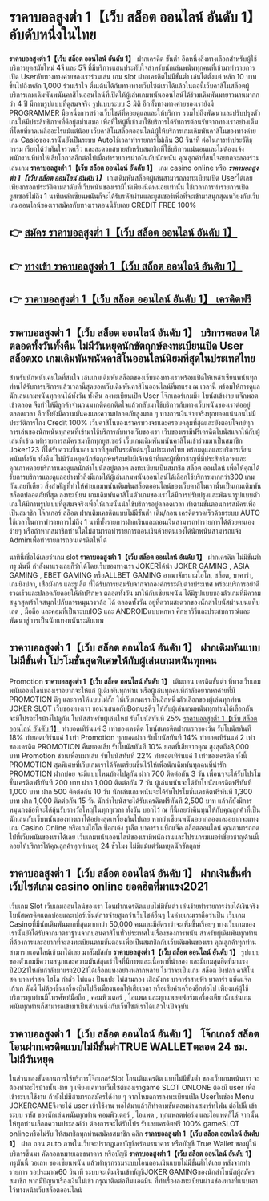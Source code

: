 # ราคาบอลสูงต่ำ 1【เว็บ สล็อต ออนไลน์ อันดับ 1】  อับดับหนึ่งในไทย 

**ราคาบอลสูงต่ำ 1【เว็บ สล็อต ออนไลน์ อันดับ 1】** ฝากเครดิต ขั้นต่ำ  อีกหนึ่งสิ่งทางเลือกสำหรับผู้ใช้บริการยุคสมัยใหม่ 4จี และ 5จี ที่มีบริการแสนประทับใจสำหรับนักเล่นพนันทุกคนที่เข้ามาทำรายการเปิด Userกับทางทางค่ายของเราร่วมเล่น เกม slot  ฝากเครดิตไม่มีขั้นต่ำ เล่นได้ตั้งแต่ หลัก 10 บาทขึ้นไปถึงหลัก 1,000 ร่วมเร้าใจ ตื่นเต้นได้กับทางทางเว็บไซต์เราได้แล้วในตอนี้เว็บคาสิโนสล็อตผู้บริการเกมเดิมพันพนันคาสิโนออนไลน์ที่เปิดให้ผู้เล่นเกมพนันออนไลน์ได้ร่วมเดิมพันมายาวนานมากกว่า 4 ปี มีภาพรูปแบบที่ดูสมจจริง รูปแบบระบบ 3 มิติ
อีกทั้งทางทางค่ายของเรายังมี  PROGRAMMER มือหนึ่งการสร้างเว็บไซต์ที่คอยดูแลและให้บริการ  รวมไปถึงพัฒนาและปรับปรุงตัวเกมให้มีประสิทธิภาพที่ดีอยู่สม่ำเสมอ เพื่อที่ให้ผู้ที่เข้ามาใช้บริการได้รับการต้อนรับจากทางเราอย่างเต็มที่โดยที่ขาดเหลืออะไรแม้แต่น้อย เว็บคาสิโนสล็อตออนไลน์ผู้ให้บริการเกมเดิมพันคาสิโนของทางค่ายเกม Casioของเรานั้นยังเป็นระบบ Autoใช้เวลาทำรายการไม่เกิน 30 วินาที ต่อในการทำประวัติธุกรรม เรียกได้ว่าทันใจรวดเร็ว และสะดวกสบายสำหรับสมาชิกที่ใช้บริการแน่นอนและไม่ต้องแจ้งพนักงานที่ทำให้เสียโอกาสอีกต่อไปเมื่อทำรายการฝากงินกับนักพนัน
คุณลูกค้าที่สนใจอยากจะลองร่วมเล่นเกม **ราคาบอลสูงต่ำ 1【เว็บ สล็อต ออนไลน์ อันดับ 1】** เกม casino online หรือ ***ราคาบอลสูงต่ำ 1【เว็บ สล็อต ออนไลน์ อันดับ 1】*** เกมเดิมพันสล็อตผู้เล่นสามารถลงทะเบียนเปิด Userได้เลยเพียงกรอกประวัติตามลำดับที่เว็บพนันของเรามีให้เพียงนิดหน่อยเท่านั้น ใช้เวลาการทำรายการเปิดยูสเซอร์ไม่ถึง 1 นาทีเหล่าเซียนพนันก็จะได้รับรหัสผ่านและยูสเซอร์เพื่อที่จะเข้ามาสนุกสุดเหวี่ยงกับเว็บเกมออนไลน์ของเราสมัครกับทางเราตอนนี้รับเลย CREDIT FREE 100%

## 👉 [สมัคร ราคาบอลสูงต่ำ 1【เว็บ สล็อต ออนไลน์ อันดับ 1】](https://archa888.com/)
## 👉 [ทางเข้า ราคาบอลสูงต่ำ 1【เว็บ สล็อต ออนไลน์ อันดับ 1】](https://archa888.com/)
## 👉 [ราคาบอลสูงต่ำ 1【เว็บ สล็อต ออนไลน์ อันดับ 1】 เครดิตฟรี](https://archa888.com/)

## ราคาบอลสูงต่ำ 1【เว็บ สล็อต ออนไลน์ อันดับ 1】 บริการตลอด ได้ตลอดทั้งวันทั้งคืน ไม่มีวันหยุดนักขัตฤกษ์ลงทะเบียนเปิด User สล็อตxo เกมเดิมพันพนันคาสิโนออนไลน์นิยมที่สุดในประเทศไทย

สำหรับนักพนันคนใดที่สนใจ เล่นเกมเดิมพันสล็อตของเว็บของทางเราพร้อมเปิดให้เหล่าเซียนพนันทุกท่านได้รับการบริการแล้วเวลานี้สุดยอดเว็บเดิมพันคาสิโนออนไลน์ที่มาแรง ณ เวลานี้ พร้อมให้การดูแลนักเล่นเกมพนันทุกคนได้ทั้งวัน ทั้งคืน ลงทะเบียนเปิด User โจ๊กเกอร์เกมมิ่ง โบนัสเข้าง่าย แจ็กพอตเข้าตลอด จึงทำให้มีลูกค้าจำนวนมากติดอกติดใจแล้วกลับมาใช้บริการกับทางเว็บพนันของเราต่ออยู่ตลอดเวลา อีกทั้งยังมีความมั่นคงและความปลอดภัยสูงมาก ๆ ทางการเงินจ่ายจริงทุกยอดแน่นอนไม่มีประวัติการโกง Credit 100% เว็บคาสิโนของเราครบวงจรและครอบคลุมที่สุดและยังตอบโจทย์ทุกการเล่นของนักพนันทุกคนที่เข้ามาใช้บริการกับทางเว็บของเรา
เว็บของเรามีฟรีเครดิตโบนัสแจกให้กับผู้เล่นที่เข้ามาทำรายการสมัครสมาชิกทุกยูสเซอร์ เว็บเกมเดิมพันพนันคาสิโนเข้าร่วมมาเป็นสมาชิก Joker123 ที่ได้รับความชื่นชอบมากที่สุดเป็นระดับต้นๆในประเทศไทย พร้อมดูแลและบริการเซียนพนันทั้งวัน ทั้งคืน ไม่มีวันหยุดนักขัตฤกษ์พร้อมยังมีเจ้าหน้าที่และผู้เชี่ยวชาญที่มีประสิทธิภาพและคุณภาพคอยบริการและดูแลนักล่าโบนัสอยู่ตลอด ลงทะเบียนเป็นสมาชิก สล็อต ออนไลน์ เพื่อให้คุณได้รับการบริการและดูแลอย่างทั่วถึงมีเกมให้ผู้เล่นเกมพนันออนไลน์ได้เลือกใช้บริการมากกว่า300 เกมกันเลยทีเดียว
สิ่งสำคัญที่ทำให้ค่ายเกมพนันเดิมพันสล็อตออนไลน์ของเว็บคาสิโนเรานั้นเป็นเกมเดิมพันสล็อตปลอดภัยที่สุด ลงทะเบียน  เกมเดิมพันคาสิโนตัวเกมของเราได้มีการปรับปรุงและพัฒนารูปแบบตัวเกมให้มีภาพรูปแบบที่ดูสมจจริงเพื่อให้เกมนั้นน่าใช้บริการอยู่ตลอดเวลา ทำตามขั้นตอนการสมัครเพื่อเป็นสมาชิก โจ๊กเกอร์ สล็อต ฝากเติมเครดิตแบบไม่มีขั้นต่ำ เติม/ถอน เครดิตรวดเร็วด้วยระบบ AUTO ใช้เวลาในการทำรายการไม่ถึง 1 นาทีทั้งรายการฝากเงินและถอนเงินสามารถทำรายการได้ด้วยตนเองง่ายๆ หรือถ้าหากสมาชิกท่านใดไม่สามารถทำรายการถอนเงินด้วยตนเองได้นักพนันสามารถแจ้ง Adminเพื่อทำรายการถอนเครดิตให้ได้

นาทีนี้เชื่อได้เลยว่าเกม slot  **ราคาบอลสูงต่ำ 1【เว็บ สล็อต ออนไลน์ อันดับ 1】** ฝากเครดิต ไม่มีขั้นต่ำทรู มันนี่ กำลังมาแรงเลยก็ว่าได้โดยเว็บของทางเรา JOKERได้นำ JOKER GAMING , ASIA GAMING , EBET GAMING หรือALLBET GAMING อาณาจักรเกมไฮโล, สล็อต, บาคาร่า, เกมยิงปลา, เสือมังกร และรูเล็ต ที่ได้รับการยอมรับจากจากองค์กรระดับต่างประเทศ พร้อมบริการอย่าดีรวดเร็วและปลอดภัยคอยให้คำปรึกษา ตลอดทั้งวัน มาให้กับเซียนพนัน ได้มีรูปแบบของตัวเกมที่มีความสนุกสุดเร้าใจสนุกไปกับการหมุนวงวล้อ ได้ ตลอดทั้งวัน อยู่ที่ความสะดวกของนักล่าโบนัสผ่านบนแท็บเลต , มือถือ และคอมที่เป็นระบบIOS และ ANDROIDแบบพกพา ศึกษาวิธีและประสบการณ์และพัฒนาสู่การเป็นนักแทงพนันระดับเทพ

## ราคาบอลสูงต่ำ 1【เว็บ สล็อต ออนไลน์ อันดับ 1】 ฝากเดิมพันแบบไม่มีขั้นต่ำ โปรโมชั่นสุดพิเศษให้กับผู้เล่นเกมพนันทุกคน

 Promotion  **ราคาบอลสูงต่ำ 1【เว็บ สล็อต ออนไลน์ อันดับ 1】** เติมถอน เครดิตขั้นต่ำ ที่ทางเว็บเกมพนันออนไลน์ของเราอยากจะให้แก่  ผู้เดิมพันทุกท่าน หรือผู้เล่นทุกคนที่กำลังอยากหาค่ายที่มี  PROMOTION ดีๆ และการให้แบบไม่กั๊ก ให้เว็บเกมเราเป็นอีกหนึ่งตัวเลือกของผู้เล่นทุกท่าน JOKER SLOT เว็บของทางเรา ขอนำเสนอกับBonusดีๆ ให้กับผู้เล่นเกมพนันทุกท่านได้เลือกกัน จะมีโปรอะไรบ้างไปดูกัน
โบนัสสำหรับผู้เล่นใหม่ รับโบนัสทันที 25% [ราคาบอลสูงต่ำ 1【เว็บ สล็อต ออนไลน์ อันดับ 1】](https://archa888.com/) ทำยอดเทิร์นแค่ 3 เท่าของเครดิต
โบนัสเครดิตฝากแรกของวัน รับโบนัสทันที 18% ทำยอดเทิร์นแค่ 1 เท่า
 Promotion ทุกยอดฝาก รับโบนัสทันที 14% ทำยอดเทิร์นแค่ 2 เท่าของเครดิต
 PROMOTION คืนยอดเสีย รับโบนัสทันที 10% ยอดที่เสียจากคุณ สูงสุดถึง8,000 บาท
 Promotion ชวนเพื่อนมาเล่น รับโบนัสทันที 22% ทำยอดเทิร์นแค่ 1 เท่าของเครดิต
ทั้งนี้ PROMOTION สุดพิเศษที่เว็บเกมเราได้จัดเตรียมขึ้นไว้ให้เพื่อนักเดิมพันทุกคนที่น่ารัก  PROMOTION ฝากบ่อย จะมีแบบไหนบ้างไปดูกัน
ฝาก 700 ติดต่อกัน 3 วัน เพื่อนๆจะได้รับโปรโมชั่นเครดิตฟรีทันที 200 บาท
ฝาก 1,000 ติดต่อกัน 7 วัน ผู้เล่นพนันจะได้รับโบนัสเครดิตฟรีทันที 1,000 บาท
ฝาก 500 ติดต่อกัน 10 วัน นักเล่นเกมพนันจะได้รับโปรโมชั่นเครดิตฟรีทันที 1,300 บาท
ฝาก 1,000 ติดต่อกัน 15 วัน นักล่าโบนัสจะได้รับเครดิตฟรีทันที 2,500 บาท
แล้วก็ยังมีการหมุนกงล้อที่จะได้ลุ้นรับรางวัลใหญ่ในทุกๆเวลา ทั้งวัน บอกไว้ ณ ที่นี้เลยว่าคืนทุนให้กับคุณลูกค้าที่เป็นนักเล่นกับเว็บพนันของทางเราได้อย่างสุดเหวี่ยงกันไปเลย หากว่าเซียนพนันอยากลองและอยากจะแทง เกม  Casino Online หรือเกมไฮโล ป๊อกเด้ง รูเล็ต บาคาร่า แบ็กแจ๊ค สล็อตออนไลน์ คุณสามารถกดไปที่เว็บพนันของเราได้เลย เว็บเกมพนันออนไลน์ของเรามีพนักงานและโปรแกรมเมอร์เชี่ยวชาญด้านนี้คอยให้บริการให้คุณลูกค้าทุกท่านอยู่ 24 ชั่วโมง ไม่มีแม้แต่วันหยุดนักขัตฤกษ์

## ราคาบอลสูงต่ำ 1【เว็บ สล็อต ออนไลน์ อันดับ 1】 ฝากเงินขั้นต่ำ  เว็บไซต์เกม casino online ยอดฮิตที่มาแรง2021

เว็บเกม Slot เว็บเกมออนไลน์ของเรา โอนฝากเครดิตแบบไม่มีขั้นต่ำ เล่นง่ายทำรายการง่ายได้เงินจริง โบนัสเครดิตแตกบ่อยและเปอร์เซ็นต์การจ่ายสูงกว่าเว็บไซต์อื่นๆ ในค่ายเกมเราถือว่าเป็น เว็บเกม Casinoที่มีนักเดิมพันมากที่สุดมากกว่า 50,000 คนและมีอัตราว่าจะเพิ่มขึ้นเรื่อยๆ ทางเว็บเกมของเรานั้นยังได้รับจากมาตราฐานจากบ่อนคาสิโนทั่วประเทศในเรื่องของการพนัน สำหรับผู้เดิมพันทุกท่านที่ต้องการและอยากที่จะลงทะเบียนตามขั้นตอนเพื่อเป็นสมาชิกกับเว็บเดิมพันของเรา คุณลูกค้าทุกท่านสามารถแอดไลน์เข้ามาได้เลย
	มาสัมผัสกับ **ราคาบอลสูงต่ำ 1【เว็บ สล็อต ออนไลน์ อันดับ 1】** รูปแบบของตัวเกมมีความสนุกและความมันส์สุดเร้าใจที่มีภาพและเนื้อหาที่น่าลอง และมีเกมสุดฮิตที่มาแรงปี2021ให้กับกำลังมาแรง2021ได้เลือกแทงอย่างหลากหลาย  ไม่ว่าจะเป็นเกม สล็อต ยิงปลา คาสิโนสด บาคาร่าสด ไฮโล กำถั่ว ไพ่แคง ปั่นแปะ ไพ่สามกอง เสือมังกร บาคาร่าสายฟ้า บาคาร่า แบ็คแจ๊ค เก้าเก ดัมมี่ ไม่ต้องขึ้นเครื่องบินไปถึงเมืองนอกให้เสียเวลา หรือเสียค่าเครื่องอีกต่อไป เพียงแค่ผู้ใช้บริการทุกท่านมีโทรศัพท์มือถือ , คอมพิวเตอร์ , ไอแพด และทุกแพลตฟอร์มเครื่องเดียวนักเล่นเกมพนันทุกท่านก็สามารถเข้ามาเป็นส่วนหนึ่งกับเว็บไซต์เราได้แล้วในปัจจุบัน

## ราคาบอลสูงต่ำ 1【เว็บ สล็อต ออนไลน์ อันดับ 1】 โจ๊กเกอร์ สล็อตโอนฝากเครดิตแบบไม่มีขั้นต่ำTRUE WALLETตลอด 24 ชม. ไม่มีวันหยุด

ในส่วนของขั้นตอนการใช้บริการโจ๊กเกอร์Slot โอนเติมเครดิต แบบไม่มีขั้นต่ำ ของเว็บเกมพนันเรา จะต้องทำอะไรบ้างนั้น ง่าย ๆ เพียงแค่ทางเว็บไซต์ของเราgame SLOT ONLONE ต้องมี user เพื่อเข้าระบบใช้งาน ถ้ายังไม่มีสามารถสมัครได้ง่าย ๆ จากโหมดการลงทะเบียนเปิด Userในช่อง Menu JOKERGAMEจึงจะได้ user เข้าใช้งาน พอได้มาแล้วก็ทำตามขั้นตอนผ่านสมาร์ทโฟน ต่อไปนี้
เข้าระบบ รหัส  ของนักเล่นพนันทุกท่าน คอมพิวเตอร์ , ไอแพด , ทุกแพลตฟอร์ม และไอแพดก็ได้
จากนั้นให้ทุกท่านเลือกความประสงค์ว่า ต้องการจะได้รับโปร รับเลยเครดิตฟรี 100% gameSLOT onlineหรือไม่รับ
ให้สมาชิกทุกท่านสมัครสมาชิก คลิก **ราคาบอลสูงต่ำ 1【เว็บ สล็อต ออนไลน์ อันดับ 1】** ฝาก ถอน auto ภาพในเว็บจะปรากฏเลขบัญชีพร้อมธนาคาร หรือบัญชี True Wallet ของผู้ให้บริการขึ้นมา
คัดลอกหมายเลขธนาคาร หรือบัญชี **ราคาบอลสูงต่ำ 1【เว็บ สล็อต ออนไลน์ อันดับ 1】** ทรูมันนี่ วอเลท ของเซียนพนัน แล้วทำธุรกรรมระบบโอนถอนเงินแบบไม่มีขั้นต่ำได้เลย
หลังจากทำรายการ รอประมาณ60 วินาที ระบบจะเติมเงินเข้าบัญชีJOKER GAMINGของนักล่าโบนัสผู้สมัครสมาชิก
หากมีปัญหาเรื่องเงินไม่เข้า กรุณาติดต่อทีมแอดมิน ที่ทำเรื่องลงทะเบียนผ่านช่องทางที่แนบเอาไว้ทางหน้าเว็บสล็อตออนไลน์



